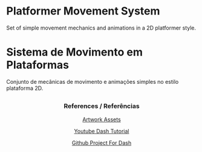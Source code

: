 # Platformer Movement System

Set of simple movement mechanics and animations in a 2D platformer style.

# Sistema de Movimento em Plataformas

Conjunto de mecânicas de movimento e animações simples no estilo plataforma 2D.

##

### <p align="center">References / Referências</p>
<p align="center"><a href="https://pixelfrog-assets.itch.io/pixel-adventure-1">Artwork Assets</a></p>
<p align="center"><a href="https://youtu.be/2kFGmuPHiA0">Youtube Dash Tutorial</a></p>
<p align="center"><a href="https://gist.github.com/bendux/aa8f588b5123d75f07ca8e69388f40d9">Github Project For Dash</a></p>
